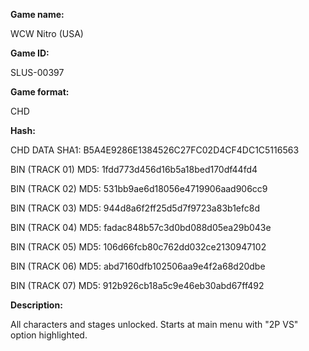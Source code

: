 **Game name:**

WCW Nitro (USA)

**Game ID:**

SLUS-00397

**Game format:**

CHD

**Hash:**

CHD DATA SHA1: B5A4E9286E1384526C27FC02D4CF4DC1C5116563

BIN (TRACK 01) MD5: 1fdd773d456d16b5a18bed170df44fd4

BIN (TRACK 02) MD5: 531bb9ae6d18056e4719906aad906cc9

BIN (TRACK 03) MD5: 944d8a6f2ff25d5d7f9723a83b1efc8d

BIN (TRACK 04) MD5: fadac848b57c3d0bd088d05ea29b043e

BIN (TRACK 05) MD5: 106d66fcb80c762dd032ce2130947102

BIN (TRACK 06) MD5: abd7160dfb102506aa9e4f2a68d20dbe

BIN (TRACK 07) MD5: 912b926cb18a5c9e46eb30abd67ff492

**Description:**

All characters and stages unlocked. Starts at main menu with "2P VS" option highlighted.